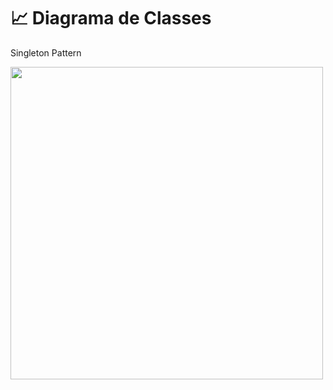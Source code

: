 # :chart_with_upwards_trend: Diagrama de Classes
Singleton Pattern

<img src = "https://user-images.githubusercontent.com/79669245/203114901-3cbf99cc-f58a-4801-9a91-89f2721365ff.png" width="500"/>

